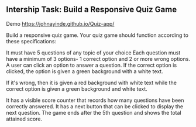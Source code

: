 ## Intership Task: Build a Responsive Quiz Game
 Demo https://johnayinde.github.io/Quiz-app/

Build a responsive quiz game. Your quiz game should function according to these specifications: 

It must have 5 questions of any topic of your choice
Each question must have a minimum of 3 options-
	1 correct option and 2 or more wrong options.
A user can click an option to answer a question. 
If the correct option is clicked, the option is given a green background with a white text. 

If it's wrong, then it is given a red background with white text while the correct option is given a green background and white text.

It has a visible score counter that records how many questions have been correctly answered.
It has a next button that can be clicked to display the next question.
The game ends after the 5th question and shows the total attained score.